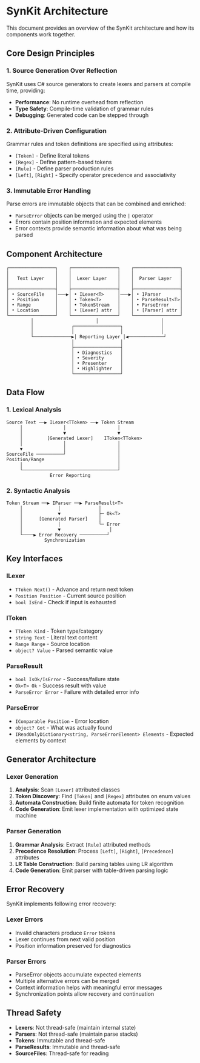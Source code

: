 # SynKit Architecture

This document provides an overview of the SynKit architecture and how its components work together.

## Core Design Principles

### 1. Source Generation Over Reflection
SynKit uses C# source generators to create lexers and parsers at compile time, providing:
- **Performance**: No runtime overhead from reflection
- **Type Safety**: Compile-time validation of grammar rules
- **Debugging**: Generated code can be stepped through

### 2. Attribute-Driven Configuration
Grammar rules and token definitions are specified using attributes:
- `[Token]` - Define literal tokens
- `[Regex]` - Define pattern-based tokens  
- `[Rule]` - Define parser production rules
- `[Left]`, `[Right]` - Specify operator precedence and associativity

### 3. Immutable Error Handling
Parse errors are immutable objects that can be combined and enriched:
- `ParseError` objects can be merged using the `|` operator
- Errors contain position information and expected elements
- Error contexts provide semantic information about what was being parsed

## Component Architecture

```
┌─────────────────┐    ┌─────────────────┐    ┌─────────────────┐
│                 │    │                 │    │                 │
│   Text Layer    │    │  Lexer Layer    │    │  Parser Layer   │
│                 │    │                 │    │                 │
├─────────────────┤    ├─────────────────┤    ├─────────────────┤
│ • SourceFile    │───▶│ • ILexer<T>     │───▶│ • IParser       │
│ • Position      │    │ • Token<T>      │    │ • ParseResult<T>│
│ • Range         │    │ • TokenStream   │    │ • ParseError    │
│ • Location      │    │ • [Lexer] attr  │    │ • [Parser] attr │
└─────────────────┘    └─────────────────┘    └─────────────────┘
         │                       │                       │
         │              ┌─────────────────┐              │
         │              │                 │              │
         └──────────────▶│ Reporting Layer │◀─────────────┘
                        │                 │
                        ├─────────────────┤
                        │ • Diagnostics   │
                        │ • Severity      │
                        │ • Presenter     │
                        │ • Highlighter   │
                        └─────────────────┘
```

## Data Flow

### 1. Lexical Analysis
```
Source Text ──▶ ILexer<TToken> ──▶ Token Stream
     │               │                   │
     │               ▼                   ▼
     │         [Generated Lexer]    IToken<TToken>
     │               │                   │
     ▼               │                   │
SourceFile ──────────┘                   │
Position/Range                           │
     │                                   │
     └───────────────────────────────────┘
                Error Reporting
```

### 2. Syntactic Analysis  
```
Token Stream ──▶ IParser ──▶ ParseResult<T>
     │             │              │
     │             ▼              ├─ Ok<T>
     │      [Generated Parser]    │
     │             │              └─ Error
     │             ▼                  │
     └────▶ Error Recovery ──────────┘
              Synchronization
```

## Key Interfaces

### ILexer<TToken>
- `TToken Next()` - Advance and return next token
- `Position Position` - Current source position
- `bool IsEnd` - Check if input is exhausted

### IToken<TToken>
- `TToken Kind` - Token type/category
- `string Text` - Literal text content  
- `Range Range` - Source location
- `object? Value` - Parsed semantic value

### ParseResult<T>
- `bool IsOk/IsError` - Success/failure state
- `Ok<T> Ok` - Success result with value
- `ParseError Error` - Failure with detailed error info

### ParseError
- `IComparable Position` - Error location
- `object? Got` - What was actually found
- `IReadOnlyDictionary<string, ParseErrorElement> Elements` - Expected elements by context

## Generator Architecture

### Lexer Generation
1. **Analysis**: Scan `[Lexer]` attributed classes
2. **Token Discovery**: Find `[Token]` and `[Regex]` attributes on enum values
3. **Automata Construction**: Build finite automata for token recognition
4. **Code Generation**: Emit lexer implementation with optimized state machine

### Parser Generation  
1. **Grammar Analysis**: Extract `[Rule]` attributed methods
2. **Precedence Resolution**: Process `[Left]`, `[Right]`, `[Precedence]` attributes
3. **LR Table Construction**: Build parsing tables using LR algorithm
4. **Code Generation**: Emit parser with table-driven parsing logic

## Error Recovery

SynKit implements following error recovery:

### Lexer Errors
- Invalid characters produce `Error` tokens
- Lexer continues from next valid position
- Position information preserved for diagnostics

### Parser Errors
- ParseError objects accumulate expected elements
- Multiple alternative errors can be merged
- Context information helps with meaningful error messages
- Synchronization points allow recovery and continuation

## Thread Safety

- **Lexers**: Not thread-safe (maintain internal state)
- **Parsers**: Not thread-safe (maintain parse stacks)
- **Tokens**: Immutable and thread-safe
- **ParseResults**: Immutable and thread-safe
- **SourceFiles**: Thread-safe for reading
